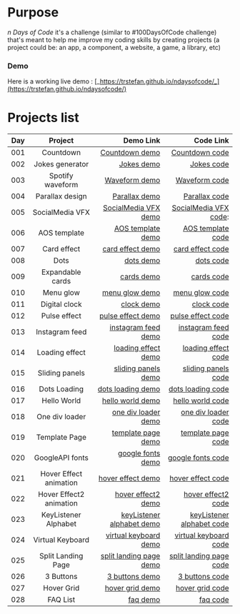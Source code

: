 # Purpose

_n Days of Code_ it's a challenge (similar to #100DaysOfCode challenge) that's meant to help me improve my coding skills by creating projects (a project could be: an app, a component, a website, a game, a library, etc)

### Demo

Here is a working live demo : [_https://trstefan.github.io/ndaysofcode/_](https://trstefan.github.io/ndaysofcode/)

# Projects list

| Day |         Project         |                   Demo Link |                   Code Link |
| --- | :---------------------: | --------------------------: | --------------------------: |
| 001 |        Countdown        |            [Countdown demo] |            [Countdown code] |
| 002 |     Jokes generator     |                [Jokes demo] |                [Jokes code] |
| 003 |    Spotify waveform     |             [Waveform demo] |             [Waveform code] |
| 004 |     Parallax design     |             [Parallax demo] |             [Parallax code] |
| 005 |     SocialMedia VFX     |     [ SocialMedia VFX demo] |    [ SocialMedia VFX code]: |
| 006 |      AOS template       |         [AOS template demo] |         [AOS template code] |
| 007 |       Card effect       |          [card effect demo] |          [card effect code] |
| 008 |          Dots           |                 [dots demo] |                 [dots code] |
| 009 |    Expandable cards     |                [cards demo] |                [cards code] |
| 010 |        Menu glow        |            [menu glow demo] |            [menu glow code] |
| 011 |      Digital clock      |                [clock demo] |                [clock code] |
| 012 |      Pulse effect       |         [pulse effect demo] |         [pulse effect code] |
| 013 |     Instagram feed      |       [instagram feed demo] |       [instagram feed code] |
| 014 |     Loading effect      |       [loading effect demo] |       [loading effect code] |
| 015 |     Sliding panels      |       [sliding panels demo] |       [sliding panels code] |
| 016 |      Dots Loading       |         [dots loading demo] |         [dots loading code] |
| 017 |       Hello World       |          [hello world demo] |          [hello world code] |
| 018 |     One div loader      |       [one div loader demo] |       [one div loader code] |
| 019 |      Template Page      |        [template page demo] |        [template page code] |
| 020 |     GoogleAPI fonts     |         [google fonts demo] |         [google fonts code] |
| 021 | Hover Effect animation  |         [hover effect demo] |         [hover effect code] |
| 022 | Hover Effect2 animation |        [hover effect2 demo] |        [hover effect2 code] |
| 023 |  KeyListener Alphabet   | [keyListener alphabet demo] | [keyListener alphabet code] |
| 024 |    Virtual Keyboard     |     [virtual keyboard demo] |     [virtual keyboard code] |
| 025 |   Split Landing Page    |   [split landing page demo] |   [split landing page code] |
| 026 |        3 Buttons        |            [3 buttons demo] |            [3 buttons code] |
| 027 |       Hover Grid        |           [hover grid demo] |           [hover grid code] |
| 028 |        FAQ List         |                  [faq demo] |                  [faq code] |

[countdown demo]: https://trstefan.github.io/ndaysofcode/Countdown/index.html
[countdown code]: https://github.com/trstefan/ndaysofcode/tree/master/Countdown
[jokes demo]: https://trstefan.github.io/ndaysofcode/Jokes%20Generator/index.html
[jokes code]: https://github.com/trstefan/ndaysofcode/tree/master/Jokes%20Generator
[waveform demo]: https://trstefan.github.io/ndaysofcode/Spotify%20waveform/index.html
[waveform code]: https://github.com/trstefan/ndaysofcode/tree/master/Spotify%20waveform
[parallax demo]: https://trstefan.github.io/ndaysofcode/Parallax%20design/index.html
[parallax code]: https://github.com/trstefan/ndaysofcode/tree/master/Parallax%20design
[faq demo]: https://trstefan.github.io/ndaysofcode/FAQ/index.html
[faq code]: https://github.com/trstefan/ndaysofcode/tree/master/FAQ
[hover grid demo]: https://trstefan.github.io/ndaysofcode/Hover%20Grid/index.html
[hover grid code]: https://github.com/trstefan/ndaysofcode/tree/master/Hover%20Grid
[3 buttons demo]: https://trstefan.github.io/ndaysofcode/3%20Buttons/index.html
[3 buttons code]: https://github.com/trstefan/ndaysofcode/tree/master/3%20Buttons
[split landing page demo]: https://trstefan.github.io/ndaysofcode/Split%20Landingpage/index.html
[split landing page code]: https://github.com/trstefan/ndaysofcode/tree/master/Split%20Landingpage
[virtual keyboard demo]: https://trstefan.github.io/ndaysofcode/Keyboard/index.html
[virtual keyboard code]: https://github.com/trstefan/ndaysofcode/tree/master/Keyboard
[keylistener alphabet demo]: https://trstefan.github.io/ndaysofcode/KeyListener%20Alphabet/index.html
[keylistener alphabet code]: https://github.com/trstefan/ndaysofcode/tree/master/KeyListener%20Alphabet
[hover effect2 demo]: https://trstefan.github.io/ndaysofcode/Hover%20Effect2/index.html
[hover effect2 code]: https://github.com/trstefan/ndaysofcode/tree/master/Hover%20Effect2
[hover effect demo]: https://trstefan.github.io/ndaysofcode/Hover%20Effect/index.html
[hover effect code]: https://github.com/trstefan/ndaysofcode/tree/master/Hover%20Effect
[ google fonts demo]: https://trstefan.github.io/ndaysofcode/GoogleAPI%20fonts/index.html
[ google fonts code]: https://github.com/trstefan/ndaysofcode/tree/master/GoogleAPI%20fonts
[ template page demo]: https://trstefan.github.io/ndaysofcode/404Template%20page/index.html
[ template page code]: https://github.com/trstefan/ndaysofcode/tree/master/404Template%20page
[ one div loader demo]: https://trstefan.github.io/ndaysofcode/OneDiv%20loader/index.html
[ one div loader code]: https://github.com/trstefan/ndaysofcode/tree/master/OneDiv%20loader
[ hello world demo]: https://trstefan.github.io/ndaysofcode/Hello%20World/index.html
[ hello world code]: https://github.com/trstefan/ndaysofcode/tree/master/Hello%20World
[ dots loading demo]: https://trstefan.github.io/ndaysofcode/Dots%20Loading/index.html
[ dots loading code]: https://github.com/trstefan/ndaysofcode/tree/master/Dots%20Loading
[ sliding panels demo]: https://trstefan.github.io/ndaysofcode/Sliding%20panels/index.html
[ sliding panels code]: https://github.com/trstefan/ndaysofcode/tree/master/Sliding%20panels
[ loading effect demo]: https://trstefan.github.io/ndaysofcode/Loading%20effect/index.html
[ loading effect code]: https://github.com/trstefan/ndaysofcode/tree/master/Loading%20effect
[instagram feed demo]: https://trstefan.github.io/ndaysofcode/Instagram%20Feed/index.html
[instagram feed code]: https://github.com/trstefan/ndaysofcode/tree/master/Instagram%20Feed
[ pulse effect demo]: https://trstefan.github.io/ndaysofcode/Pulse%20Effect/index.html
[ pulse effect code]: https://github.com/trstefan/ndaysofcode/tree/master/Pulse%20Effect
[ clock demo]: https://trstefan.github.io/ndaysofcode/Digital%20Clock/index.html
[ clock code]: https://github.com/trstefan/ndaysofcode/tree/master/Digital%20Clock
[ menu glow demo]: https://trstefan.github.io/ndaysofcode/Menu%20glow/index.html
[ menu glow code]: https://github.com/trstefan/ndaysofcode/tree/master/Menu%20glow
[ cards demo]: https://trstefan.github.io/ndaysofcode/Expandable%20Cards/index.html
[ cards code]: https://github.com/trstefan/ndaysofcode/tree/master/Expandable%20Cards
[ dots demo]: https://trstefan.github.io/ndaysofcode/Dots/index.html
[ dots code]: https://github.com/trstefan/ndaysofcode/tree/master/Dots
[ card effect demo]: https://trstefan.github.io/ndaysofcode/Card%20effect/index.html
[ card effect code]: https://github.com/trstefan/ndaysofcode/tree/master/Card%20effect
[ aos template demo]: https://trstefan.github.io/ndaysofcode/AOS%20template/index.html
[ aos template code]: https://github.com/trstefan/ndaysofcode/tree/master/AOS%20template
[ socialmedia vfx demo]: https://trstefan.github.io/ndaysofcode/SocialMedia%20VFX/index.html
[ socialmedia vfx code]: https://github.com/trstefan/ndaysofcode/tree/master/SocialMedia%20VFX
